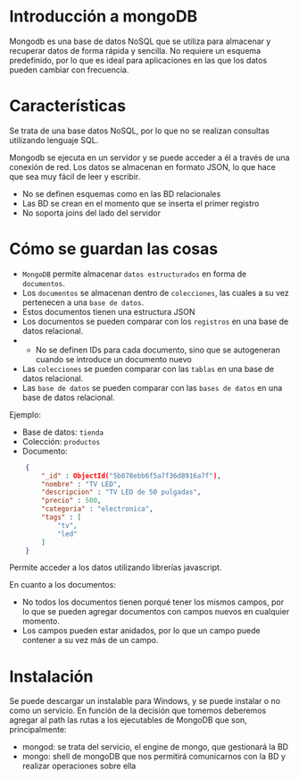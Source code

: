 # Introducción a mongoDB

Mongodb es una base de datos NoSQL que se utiliza para almacenar y recuperar datos de forma rápida y sencilla. No requiere un esquema predefinido, por lo que es ideal para aplicaciones en las que los datos pueden cambiar con frecuencia.

# Características

Se trata de una base datos NoSQL, por lo que no se realizan consultas utilizando lenguaje SQL.

Mongodb se ejecuta en un servidor y se puede acceder a él a través de una conexión de red. Los datos se almacenan en formato JSON, lo que hace que sea muy fácil de leer y escribir.

* No se definen esquemas como en las BD relacionales
* Las BD se crean en el momento que se inserta el primer registro
* No soporta joins del lado del servidor

# Cómo se guardan las cosas

* `MongoDB` permite almacenar `datos estructurados` en forma de `documentos`.
* Los `documentos` se almacenan dentro de `colecciones`, las cuales a su vez pertenecen a una `base de datos`.
* Estos documentos tienen una estructura JSON
* Los documentos se pueden comparar con los `registros` en una base de datos relacional.
* * No se definen IDs para cada documento, sino que se autogeneran cuando se introduce un documento nuevo
* Las `colecciones` se pueden comparar con las `tablas` en una base de datos relacional.
* Las `base de datos` se pueden comparar con las `bases de datos` en una base de datos relacional.

Ejemplo:

* Base de datos: `tienda`
* Colección: `productos`
* Documento: 

```json
    {
        "_id" : ObjectId("5b078ebb6f5a7f36d8916a7f"),
        "nombre" : "TV LED",
        "descripcion" : "TV LED de 50 pulgadas",
        "precio" : 500,
        "categoria" : "electronica",
        "tags" : [ 
            "tv", 
            "led"
        ]
    }
```

Permite acceder a los datos utilizando librerías javascript.

En cuanto a los documentos:

* No todos los documentos tienen porqué tener los mismos campos, por lo que se pueden agregar documentos con campos nuevos en cualquier momento.
* Los campos pueden estar anidados, por lo que un campo puede contener a su vez más de un campo.

# Instalación

Se puede descargar un instalable para Windows, y se puede instalar o no como un servicio. En función de la decisión que tomemos deberemos agregar al path las rutas a los ejecutables de MongoDB que son, principalmente:

* mongod: se trata del servicio, el engine de mongo, que gestionará la BD
* mongo: shell de mongoDB que nos permitirá comunicarnos con la BD y realizar operaciones sobre ella
